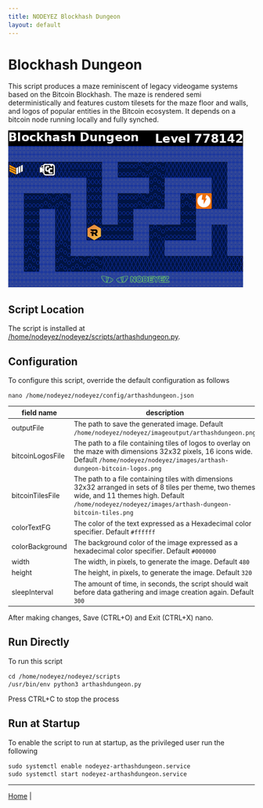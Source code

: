 ```yaml
---
title: NODEYEZ Blockhash Dungeon
layout: default
---
```


# Blockhash Dungeon

This script produces a maze reminiscent of legacy videogame systems based on the
Bitcoin Blockhash.  The maze is rendered semi deterministically and features
custom tilesets for the maze floor and walls, and logos of popular entities in
the Bitcoin ecosystem. It depends on a bitcoin node running locally and fully
synched.

![sample image depicting a sample generated maze](../images/arthashdungeon.png)

## Script Location

The script is installed at 
[/home/nodeyez/nodeyez/scripts/arthashdungeon.py](../scripts/arthashdungeon.py). 

## Configuration

To configure this script, override the default configuration as follows

```shell
nano /home/nodeyez/nodeyez/config/arthashdungeon.json
```

| field name | description |
| --- | --- |
| outputFile | The path to save the generated image. Default `/home/nodeyez/nodeyez/imageoutput/arthashdungeon.png` |
| bitcoinLogosFile | The path to a file containing tiles of logos to overlay on the maze with dimensions 32x32 pixels, 16 icons wide. Default `/home/nodeyez/nodeyez/images/arthash-dungeon-bitcoin-logos.png` |
| bitcoinTilesFile | The path to a file containing tiles with dimensions 32x32 arranged in sets of 8 tiles per theme, two themes wide, and 11 themes high. Default `/home/nodeyez/nodeyez/images/arthash-dungeon-bitcoin-tiles.png` |
| colorTextFG | The color of the text expressed as a Hexadecimal color specifier. Default `#ffffff` |
| colorBackground | The background color of the image expressed as a hexadecimal color specifier. Default `#000000` |
| width | The width, in pixels, to generate the image. Default `480` |
| height | The height, in pixels, to generate the image. Default `320` |
| sleepInterval | The amount of time, in seconds, the script should wait before data gathering and image creation again. Default `300` |

After making changes, Save (CTRL+O) and Exit (CTRL+X) nano.

## Run Directly

To run this script

```shell
cd /home/nodeyez/nodeyez/scripts
/usr/bin/env python3 arthashdungeon.py
```

Press CTRL+C to stop the process

## Run at Startup

To enable the script to run at startup, as the privileged user run the following

```shell
sudo systemctl enable nodeyez-arthashdungeon.service
sudo systemctl start nodeyez-arthashdungeon.service
```

---

[Home](../) | 

